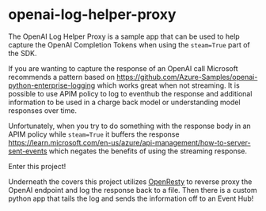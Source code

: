 # openai-log-helper-proxy
The OpenAI Log Helper Proxy is a sample app that can be used to help capture the OpenAI Completion Tokens when using the `steam=True` part of the SDK.

If you are wanting to capture the response of an OpenAI call Microsoft recommends a pattern based on https://github.com/Azure-Samples/openai-python-enterprise-logging which works great when not streaming. It is possible to use APIM policy to log to eventhub the response and additional information to be used in a charge back model or understanding model responses over time. 

Unfortunately, when you try to do something with the response body in an APIM policy while `steam=True` it buffers the response https://learn.microsoft.com/en-us/azure/api-management/how-to-server-sent-events which negates the benefits of using the streaming response.

Enter this project! 

Underneath the covers this project utilizes [OpenResty](https://openresty.org/en/) to reverse proxy the OpenAI endpoint and log the response back to a file. Then there is a custom python app that tails the log and sends the information off to an Event Hub! 
